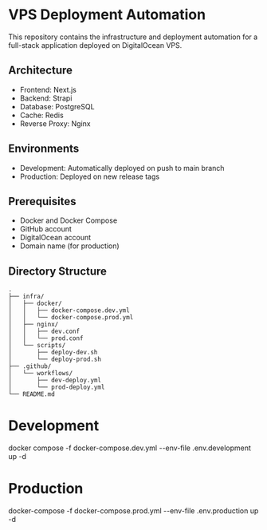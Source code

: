 # VPS Deployment Automation

This repository contains the infrastructure and deployment automation for a full-stack application deployed on DigitalOcean VPS.

## Architecture

- Frontend: Next.js
- Backend: Strapi
- Database: PostgreSQL
- Cache: Redis
- Reverse Proxy: Nginx

## Environments

- Development: Automatically deployed on push to main branch
- Production: Deployed on new release tags

## Prerequisites

- Docker and Docker Compose
- GitHub account
- DigitalOcean account
- Domain name (for production)

## Directory Structure

```
.
├── infra/
│   ├── docker/
│   │   ├── docker-compose.dev.yml
│   │   └── docker-compose.prod.yml
│   ├── nginx/
│   │   ├── dev.conf
│   │   └── prod.conf
│   └── scripts/
│       ├── deploy-dev.sh
│       └── deploy-prod.sh
├── .github/
│   └── workflows/
│       ├── dev-deploy.yml
│       └── prod-deploy.yml
└── README.md
```

# Development
docker compose -f docker-compose.dev.yml --env-file .env.development up -d

# Production
docker-compose -f docker-compose.prod.yml --env-file .env.production up -d